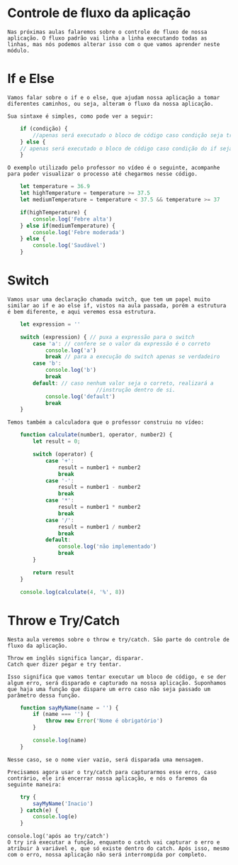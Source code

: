 # Controle de fluxo da aplicação
    Nas próximas aulas falaremos sobre o controle de fluxo de nossa aplicação. O fluxo padrão vai linha a linha executando todas as linhas, mas nós podemos alterar isso com o que vamos aprender neste módulo.


# If e Else
    Vamos falar sobre o if e o else, que ajudam nossa aplicação a tomar diferentes caminhos, ou seja, alteram o fluxo da nossa aplicação.

    Sua sintaxe é simples, como pode ver a seguir:

```js
    if (condição) {
        //apenas será executado o bloco de código caso condição seja true
    } else {
    // apenas será executado o bloco de código caso condição do if seja false
    }
```
    O exemplo utilizado pelo professor no vídeo é o seguinte, acompanhe para poder visualizar o processo até chegarmos nesse código.

```js
    let temperature = 36.9
    let highTemperature = temperature >= 37.5
    let mediumTemperature = temperature < 37.5 && temperature >= 37

    if(highTemperature) {
        console.log('Febre alta')
    } else if(mediumTemperature) {
        console.log('Febre moderada')
    } else {
        console.log('Saudável')
    }
```


# Switch
    Vamos usar uma declaração chamada switch, que tem um papel muito similar ao if e ao else if, vistos na aula passada, porém a estrutura é bem diferente, e aqui veremos essa estrutura.

```js
    let expression = ''

    switch (expression) { // puxa a expressão para o switch
        case 'a': // confere se o valor da expressão é o correto
            console.log('a')
            break // para a execução do switch apenas se verdadeiro
        case 'b':
            console.log('b')
            break
        default: // caso nenhum valor seja o correto, realizará a 
                            //instrução dentro de si.
            console.log('default')
            break
    }
```
    Temos também a calculadora que o professor construiu no vídeo:

```js
    function calculate(number1, operator, number2) {
        let result = 0;

        switch (operator) {
            case '+':
                result = number1 + number2
                break
            case '-':
                result = number1 - number2 
                break
            case '*':
                result = number1 * number2
                break
            case '/':
                result = number1 / number2 
                break
            default:
                console.log('não implementado')
                break
        }

        return result
    }

    console.log(calculate(4, '%', 8))
```


# Throw e Try/Catch
    Nesta aula veremos sobre o throw e try/catch. São parte do controle de fluxo da aplicação.

    Throw em inglês significa lançar, disparar.
    Catch quer dizer pegar e try tentar.

    Isso significa que vamos tentar executar um bloco de código, e se der algum erro, será disparado e capturado na nossa aplicação. Suponhamos que haja uma função que dispare um erro caso não seja passado um parâmetro dessa função.

```js
    function sayMyName(name = '') {
        if (name === '') {
            throw new Error('Nome é obrigatório')
        }

        console.log(name)
    }
```
    Nesse caso, se o nome vier vazio, será disparada uma mensagem.

    Precisamos agora usar o try/catch para capturarmos esse erro, caso contrário, ele irá encerrar nossa aplicação, e nós o faremos da seguinte maneira:

```js
    try {
        sayMyName('Inacio')
    } catch(e) {
        console.log(e)
    }
```

    console.log('após ao try/catch')
    O try irá executar a função, enquanto o catch vai capturar o erro e atribuir à variável e, que só existe dentro do catch. Após isso, mesmo com o erro, nossa aplicação não será interrompida por completo.